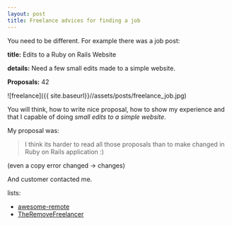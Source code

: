 ```yaml
---
layout: post
title: Freelance advices for finding a job
---
```


You need to be different.
For example there was a job post:

**title:** Edits to a Ruby on Rails Website

**details:** Need a few small edits made to a simple website.

**Proposals:** 42

![freelance]({{ site.baseurl}}//assets/posts/freelance_job.jpg)

You will think, how to write nice proposal, how to show my experience and that I
capable of doing *small edits to a simple website*.

My proposal was:

> I think its harder to read all those proposals than to make changed in Ruby on
> Rails application :)

(even a copy error changed -> changes)

And customer contacted me.


lists:

* [awesome-remote](https://github.com/lukasz-madon/awesome-remote-job#job-boards)
* [TheRemoveFreelancer](https://github.com/engineerapart/TheRemoteFreelancer)
